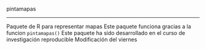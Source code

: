 pintamapas

-----------------------
Paquete de R para representar mapas
Este paquete funciona gracias a la funcion `pintamapas()`
Este paquete ha sido desarrollado en el curso de investigación reproducible
Modificación del viernes
